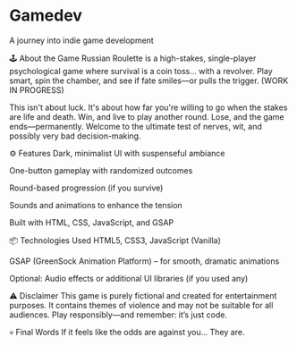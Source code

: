 # Gamedev
A journey into indie game development 

🕹️ About the Game
Russian Roulette is a high-stakes, single-player psychological game where survival is a coin toss... with a revolver.
Play smart, spin the chamber, and see if fate smiles—or pulls the trigger. (WORK IN PROGRESS)

This isn't about luck. It's about how far you're willing to go when the stakes are life and death.
Win, and live to play another round. Lose, and the game ends—permanently.
Welcome to the ultimate test of nerves, wit, and possibly very bad decision-making.

⚙️ Features
Dark, minimalist UI with suspenseful ambiance

One-button gameplay with randomized outcomes

Round-based progression (if you survive)

Sounds and animations to enhance the tension

Built with HTML, CSS, JavaScript, and GSAP

📦 Technologies Used
HTML5, CSS3, JavaScript (Vanilla)

GSAP (GreenSock Animation Platform) – for smooth, dramatic animations

Optional: Audio effects or additional UI libraries (if you used any)

⚠️ Disclaimer
This game is purely fictional and created for entertainment purposes. It contains themes of violence and may not be suitable for all audiences.
Play responsibly—and remember: it’s just code.

💀 Final Words
If it feels like the odds are against you…
They are.

